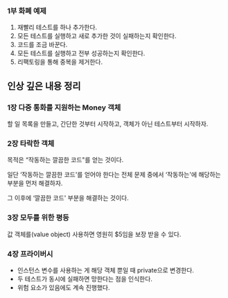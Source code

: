 ### 1부 화폐 예제

1. 재빨리 테스트를 하나 추가한다.
2. 모든 테스트를 실행하고 새로 추가한 것이 실패하는지 확인한다.
3. 코드를 조금 바꾼다.
4. 모든 테스트를 실행하고 전부 성공하는지 확인한다.
5. 리팩토링을 통해 중복을 제거한다.


## 인상 깊은 내용 정리

### 1장 다중 통화를 지원하는 Money 객체
할 일 목록을 만들고, 간단한 것부터 시작하고, 객체가 아닌 테스트부터 시작하자.

### 2장 타락한 객체
목적은 “작동하는 깔끔한 코드"를 얻는 것이다.

일단 ‘작동하는 깔끔한 코드'를 얻어야 한다는 전체 문제 중에서 ‘작동하는'에 해당하는 부분을 먼저 해결하자.

그 이후에 ‘깔끔한 코드' 부분을 해결하는 것이다.


### 3장 모두를 위한 평등
값 객체를(value object) 사용하면 영원히 $5임을 보장 받을 수 있다.


### 4장 프라이버시
- 인스턴스 변수를 사용하는 게 해당 객체 뿐일 때 private으로 변경한다.
- 두 테스트가 동시에 실패하면 망한다는 점을 인식한다.
- 위험 요소가 있음에도 계속 진행했다.
